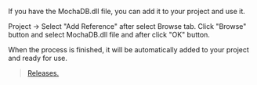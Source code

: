 If you have the MochaDB.dll file, you can add it to your project and use it.

Project -> Select "Add Reference" after select Browse tab.
Click "Browse" button and select MochaDB.dll file and after click "OK" button.

When the process is finished, it will be automatically added to your project and ready for use.

> <a href="https://github.com/MertcanDavulcu/MochaDB/releases">Releases.</a>
